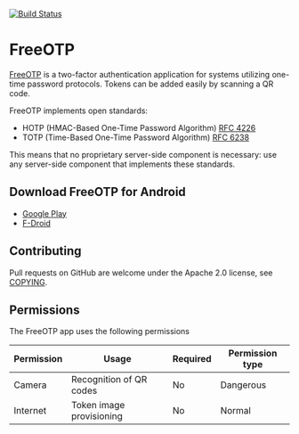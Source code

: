 [![Build Status](https://travis-ci.org/freeotp/freeotp-android.svg?branch=master)](https://travis-ci.org/freeotp/freeotp-android)

# FreeOTP

[FreeOTP](https://freeotp.github.io/) is a two-factor authentication application for systems
utilizing one-time password protocols. Tokens can be added easily by scanning a QR code.

FreeOTP implements open standards:

* HOTP (HMAC-Based One-Time Password Algorithm) [RFC 4226](http://www.ietf.org/rfc/rfc4226.txt)
* TOTP (Time-Based One-Time Password Algorithm) [RFC 6238](http://www.ietf.org/rfc/rfc6238.txt)

This means that no proprietary server-side component is necessary: use any server-side component
that implements these standards.

## Download FreeOTP for Android

* [Google
Play](https://play.google.com/store/apps/details?id=org.fedorahosted.freeotp)
* [F-Droid](https://f-droid.org/packages/org.fedorahosted.freeotp/)

## Contributing

Pull requests on GitHub are welcome under the Apache 2.0 license, see [COPYING](COPYING).

## Permissions

The FreeOTP app uses the following permissions

| Permission | Usage                    | Required | Permission type |
|------------|--------------------------|----------|-----------------|
| Camera     | Recognition of QR codes  | No       | Dangerous       |
| Internet   | Token image provisioning | No       | Normal          |
